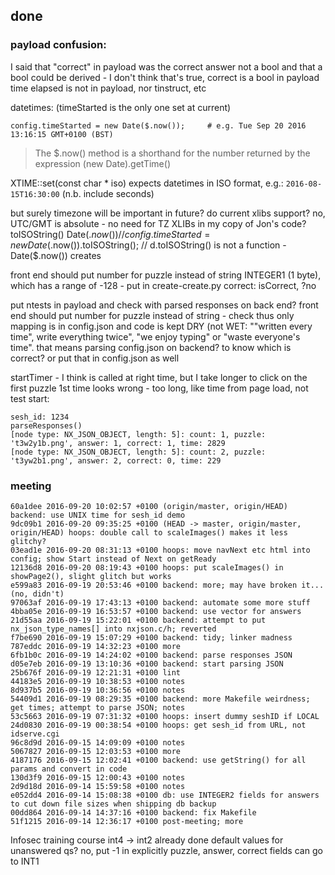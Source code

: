
## done

### payload confusion:

I said that "correct" in payload was the correct answer not a bool and that a bool could be derived - I don't think that's true, correct is a bool in payload
time elapsed is not in payload, nor tinstruct, etc

datetimes:
(timeStarted is the only one set at current)

    config.timeStarted = new Date($.now());     # e.g. Tue Sep 20 2016 13:16:15 GMT+0100 (BST)

>The $.now() method is a shorthand for the number returned by the expression (new Date).getTime()

XTIME::set(const char * iso) expects datetimes in ISO format, e.g.: `2016-08-15T16:30:00` (n.b. include seconds)

but surely timezone will be important in future? do current xlibs support? no, UTC/GMT is absolute - no need for TZ
XLIBs in my copy of Jon's code?
toISOString()
Date($.now()) //config.timeStarted = new Date($.now()).toISOString(); // d.toISOString() is not a function - Date($.now()) creates 

front end should put number for puzzle instead of string
INTEGER1 (1 byte), which has a range of -128 - put in create-create.py
correct: isCorrect, ?no

put ntests in payload and check with parsed responses on back end?
front end should put number for puzzle instead of string - check
thus only mapping is in config.json and code is kept DRY (not WET: ""written every time", write everything twice", "we enjoy typing" or "waste everyone's time".
that means parsing config.json on backend? to know which is correct? or put that in config.json as well

startTimer - I think is called at right time, but I take longer to click on the first puzzle
1st time looks wrong - too long, like time from page load, not test start:

    sesh_id: 1234
    parseResponses()
    [node type: NX_JSON_OBJECT, length: 5]: count: 1, puzzle: 't3w2y1b.png', answer: 1, correct: 1, time: 2829
    [node type: NX_JSON_OBJECT, length: 5]: count: 2, puzzle: 't3yw2b1.png', answer: 2, correct: 0, time: 229


### meeting

    60a1dee 2016-09-20 10:02:57 +0100 (origin/master, origin/HEAD) backend: use UNIX time for sesh_id demo
    9dc09b1 2016-09-20 09:35:25 +0100 (HEAD -> master, origin/master, origin/HEAD) hoops: double call to scaleImages() makes it less glitchy? 
    03ead1e 2016-09-20 08:31:13 +0100 hoops: move navNext etc html into config; show Start instead of Next on getReady 
    12136d8 2016-09-20 08:19:43 +0100 hoops: put scaleImages() in showPage2(), slight glitch but works 
    e599a83 2016-09-19 20:53:46 +0100 backend: more; may have broken it... (no, didn't)
    97063af 2016-09-19 17:43:13 +0100 backend: automate some more stuff 
    4bba05e 2016-09-19 16:53:57 +0100 backend: use vector for answers 
    21d55aa 2016-09-19 15:22:01 +0100 backend: attempt to put nx_json_type_names[] into nxjson.c/h; reverted 
    f7be690 2016-09-19 15:07:29 +0100 backend: tidy; linker madness 
    787eddc 2016-09-19 14:32:23 +0100 more 
    6fb1b0c 2016-09-19 14:24:02 +0100 backend: parse responses JSON 
    d05e7eb 2016-09-19 13:10:36 +0100 backend: start parsing JSON 
    25b676f 2016-09-19 12:21:31 +0100 lint 
    44183e5 2016-09-19 10:38:53 +0100 notes 
    8d937b5 2016-09-19 10:36:56 +0100 notes 
    54409d1 2016-09-19 08:29:35 +0100 backend: more Makefile weirdness; get times; attempt to parse JSON; notes 
    53c5663 2016-09-19 07:31:32 +0100 hoops: insert dummy seshID if LOCAL 
    24d0830 2016-09-19 00:38:54 +0100 hoops: get sesh_id from URL, not idserve.cgi 
    96c8d9d 2016-09-15 14:09:09 +0100 notes 
    5067827 2016-09-15 12:03:53 +0100 more 
    4187176 2016-09-15 12:02:41 +0100 backend: use getString() for all params and convert in code 
    130d3f9 2016-09-15 12:00:43 +0100 notes 
    2d9d18d 2016-09-14 15:59:58 +0100 notes 
    e052dd4 2016-09-14 15:08:38 +0100 db: use INTEGER2 fields for answers to cut down file sizes when shipping db backup 
    00dd864 2016-09-14 14:37:16 +0100 backend: fix Makefile 
    51f1215 2016-09-14 12:36:17 +0100 post-meeting; more 

Infosec training course
int4 -> int2 already done
default values for unanswered qs? no, put -1 in explicitly
puzzle, answer, correct fields can go to INT1
